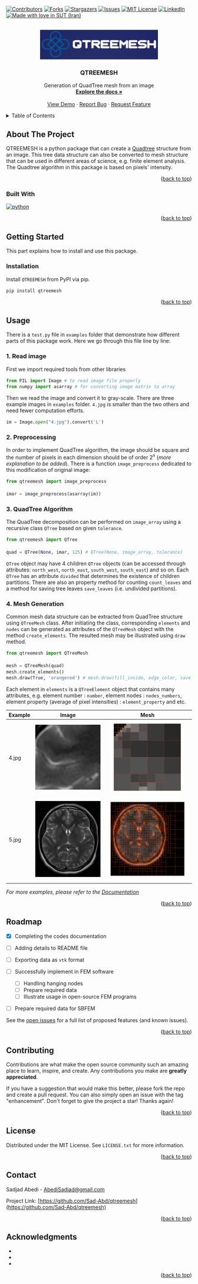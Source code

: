 <a name="readme-top"></a>

<!-- PROJECT SHIELDS -->

[![Contributors][contributors-shield]][contributors-url]
[![Forks][forks-shield]][forks-url]
[![Stargazers][stars-shield]][stars-url]
[![Issues][issues-shield]][issues-url]
[![MIT License][license-shield]][license-url]
[![LinkedIn][linkedin-shield]][linkedin-url]
[![Made with love in SUT (Iran)][sut-badge]][sut-add]


<!-- PROJECT LOGO -->
<br />
<div align="center">
  <a href="https://github.com/Sad-Abd/qtreemesh">
    <img src="images/logo.png" alt="Logo" width="320" height="80">
  </a>

<h3 align="center">QTREEMESH</h3>

  <p align="center">
    Generation of QuadTree mesh from an image
    <br />
    <a href="https://github.com/Sad-Abd/qtreemesh"><strong>Explore the docs »</strong></a>
    <br />
    <br />
    <a href="https://github.com/Sad-Abd/qtreemesh">View Demo</a>
    ·
    <a href="https://github.com/Sad-Abd/qtreemesh/issues">Report Bug</a>
    ·
    <a href="https://github.com/Sad-Abd/qtreemesh/issues">Request Feature</a>
  </p>
</div>



<!-- TABLE OF CONTENTS -->
<details>
  <summary>Table of Contents</summary>
  <ol>
    <li>
      <a href="#about-the-project">About The Project</a>
      <ul>
        <li><a href="#built-with">Built With</a></li>
      </ul>
    </li>
    <li>
      <a href="#getting-started">Getting Started</a>
      <ul>
        <li><a href="#prerequisites">Prerequisites</a></li>
        <li><a href="#installation">Installation</a></li>
      </ul>
    </li>
    <li><a href="#usage">Usage</a></li>
    <li><a href="#roadmap">Roadmap</a></li>
    <li><a href="#contributing">Contributing</a></li>
    <li><a href="#license">License</a></li>
    <li><a href="#contact">Contact</a></li>
    <li><a href="#acknowledgments">Acknowledgments</a></li>
  </ol>
</details>



<!-- ABOUT THE PROJECT -->
## About The Project

<!--[![Product Name Screen Shot][product-screenshot]](https://example.com)-->

QTREEMESH is a python package that can create a [Quadtree](https://en.wikipedia.org/wiki/Quadtree) structure from an image. This tree data structure can also be converted to mesh structure that can be used in different areas of science, e.g. finite element analysis. The Quadtree algorithm in this package is based on pixels' intensity.    

<p align="right">(<a href="#readme-top">back to top</a>)</p>



### Built With

[![python][python]](https://www.python.org)

<p align="right">(<a href="#readme-top">back to top</a>)</p>



<!-- GETTING STARTED -->
## Getting Started

This part explains how to install and use this package.

### Installation
Install `QTREEMESH` from PyPI via pip.
```sh
pip install qtreemesh
```


<p align="right">(<a href="#readme-top">back to top</a>)</p>



<!-- USAGE EXAMPLES -->
## Usage

There is a `test.py` file in `examples` folder that demonstrate how different parts of this package work. Here we go through this file line by line:

### 1. Read image

First we import required tools from other libraries
```python
from PIL import Image # to read image file properly
from numpy import asarray # for converting image matrix to array
```

Then we read the image and convert it to gray-scale. There are three example images in `examples` folder. `4.jpg` is smaller than the two others and need fewer computation efforts.
```python
im = Image.open("4.jpg").convert('L')
```

### 2. Preprocessing

In order to implement QuadTree algorithm, the image should be square and the number of pixels in each dimension should be of order $2^n$ (*more explanation to be added*). There is a function `image_preprocess` dedicated to this modification of original image:
```python
from qtreemesh import image_preprocess

imar = image_preprocess(asarray(im))
```

### 3. QuadTree Algorithm

The QuadTree decomposition can be performed on `image_array` using a recursive class `QTree` based on given `tolerance`.
```python
from qtreemesh import QTree

quad = QTree(None, imar, 125) # QTree(None, image_array, tolerance)
```

`QTree` object may have 4 children `QTree` objects (can be accessed through attributes: `north_west`,
`north_east`,
`south_west`,
`south_east`) and so on. Each `QTree` has an attribute `divided` that determines the existence of children partitions. There are also an property method for counting `count_leaves` and a method for saving tree leaves `save_leaves` (i.e. undivided partitions).

### 4. Mesh Generation
Common mesh data structure can be extracted from QuadTree structure using `QTreeMesh` class. After initiating the class, corresponding `elements` and `nodes` can be generated as attributes of the `QTreeMesh` object with the method `create_elements`. The resulted mesh may be illustrated using `draw` method. 
```python
from qtreemesh import QTreeMesh

mesh = QTreeMesh(quad)
mesh.create_elements()
mesh.draw(True, 'orangered') # mesh.draw(fill_inside, edge_color, save_name)
```

Each element in `elements` is a `QTreeElement` object that contains many attributes, e.g. element number : `number`, element nodes : `nodes_numbers`, element property (average of pixel intensities) : `element_property` and etc.

| Example   |      Image      |  Mesh |
|----------|:-------------:|:------:|
| 4.jpg |  <img src="examples/4.jpg" alt="image 4" width="200px"> | <img src="examples/4_meshed.png" alt="image 4 meshed" width="200px"> |
| 5.jpg |    <img src="examples/5.jpg" alt="image 5" width="200px">   |   <img src="examples/5_meshed.png" alt="image 5 meshed" width="260px"> |

_For more examples, please refer to the [Documentation](https://example.com)_

<p align="right">(<a href="#readme-top">back to top</a>)</p>



<!-- ROADMAP -->
## Roadmap

- [x] Completing the codes documentation
- [ ] Adding details to README file
- [ ] Exporting data as `vtk` format
- [ ] Successfully implement in FEM software
  - [ ] Handling hanging nodes
  - [ ] Prepare required data
  - [ ] Illustrate usage in open-source FEM programs
- [ ] Prepare required data for SBFEM


See the [open issues](https://github.com/Sad-Abd/qtreemesh/issues) for a full list of proposed features (and known issues).

<p align="right">(<a href="#readme-top">back to top</a>)</p>



<!-- CONTRIBUTING -->
## Contributing

Contributions are what make the open source community such an amazing place to learn, inspire, and create. Any contributions you make are **greatly appreciated**.

If you have a suggestion that would make this better, please fork the repo and create a pull request. You can also simply open an issue with the tag "enhancement".
Don't forget to give the project a star! Thanks again!


<p align="right">(<a href="#readme-top">back to top</a>)</p>



<!-- LICENSE -->
## License

Distributed under the MIT License. See `LICENSE.txt` for more information.

<p align="right">(<a href="#readme-top">back to top</a>)</p>



<!-- CONTACT -->
## Contact

Sadjad Abedi -  AbediSadjad@gmail.com

Project Link: [https://github.com/Sad-Abd/qtreemesh](https://github.com/Sad-Abd/qtreemesh)

<p align="right">(<a href="#readme-top">back to top</a>)</p>



<!-- ACKNOWLEDGMENTS -->
## Acknowledgments

* []()
* []()
* []()

<p align="right">(<a href="#readme-top">back to top</a>)</p>



<!-- MARKDOWN LINKS & IMAGES -->
<!-- https://www.markdownguide.org/basic-syntax/#reference-style-links -->
[contributors-shield]: https://img.shields.io/github/contributors/Sad-Abd/qtreemesh.svg?style=for-the-badge
[contributors-url]: https://github.com/Sad-Abd/qtreemesh/graphs/contributors
[forks-shield]: https://img.shields.io/github/forks/Sad-Abd/qtreemesh.svg?style=for-the-badge
[forks-url]: https://github.com/Sad-Abd/qtreemesh/network/members
[stars-shield]: https://img.shields.io/github/stars/Sad-Abd/qtreemesh.svg?style=for-the-badge
[stars-url]: https://github.com/Sad-Abd/qtreemesh/stargazers
[issues-shield]: https://img.shields.io/github/issues/Sad-Abd/qtreemesh.svg?style=for-the-badge
[issues-url]: https://github.com/Sad-Abd/qtreemesh/issues
[license-shield]: https://img.shields.io/github/license/Sad-Abd/qtreemesh.svg?style=for-the-badge
[license-url]: https://github.com/Sad-Abd/qtreemesh/blob/master/LICENSE.txt
[linkedin-shield]: https://img.shields.io/badge/-LinkedIn-black.svg?style=for-the-badge&logo=linkedin&colorB=555
[linkedin-url]: https://linkedin.com/in/seyed-sadjad-abedi-shahri
[product-screenshot]: images/screenshot.png
[python]: https://www.python.org/static/community_logos/python-logo.png
[sut-add]: https://sut.ac.ir
[sut-badge]: https://img.shields.io/badge/Made%20with%20%E2%9D%A4%EF%B8%8F%20in-SUT%20(Iran)-0c674a?style=for-the-badge
